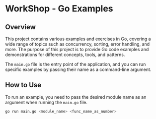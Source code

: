 # WorkShop - Go Examples

## Overview

This project contains various examples and exercises in Go, covering a wide range of topics such as concurrency, sorting, error handling, and more. The purpose of this project is to provide Go code examples and demonstrations for different concepts, tools, and patterns. 

The `main.go` file is the entry point of the application, and you can run specific examples by passing their name as a command-line argument.

## How to Use


To run an example, you need to pass the desired module name as an argument when running the `main.go` file.

```bash
go run main.go <module_name> <func_name_as_number>

